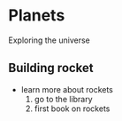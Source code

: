 # Planets
Exploring the universe

## Building rocket
- learn more about rockets
  1. go to the library
    1. first book on rockets  
